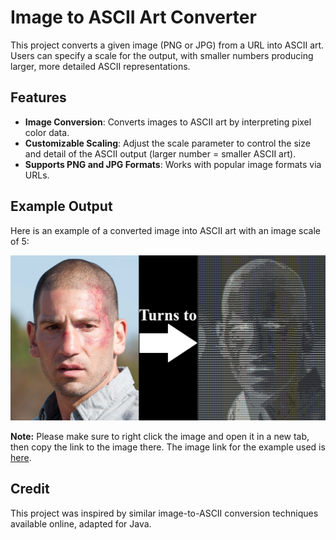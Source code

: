 # Image to ASCII Art Converter

This project converts a given image (PNG or JPG) from a URL into ASCII art. Users can specify a scale for the output, with smaller numbers producing larger, more detailed ASCII representations.


## Features

- **Image Conversion**: Converts images to ASCII art by interpreting pixel color data.
- **Customizable Scaling**: Adjust the scale parameter to control the size and detail of the ASCII output (larger number = smaller ASCII art).
- **Supports PNG and JPG Formats**: Works with popular image formats via URLs.

## Example Output

Here is an example of a converted image into ASCII art with an image scale of 5:

![Shane ASCII art conversion](images/shaneasciiart.png)


**Note:** Please make sure to right click the image and open it in a new tab, then copy the link to the image there. The image link for the example used is [here](https://static.wikia.nocookie.net/walkingdead/images/a/a8/Season-two_shane_walsh.png/revision/latest?cb=20221017051657).
## Credit

This project was inspired by similar image-to-ASCII conversion techniques available online, adapted for Java.
